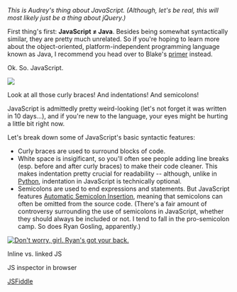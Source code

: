_This is Audrey's thing about JavaScript. (Although, let's be real, this will most likely just be a thing about jQuery.)_

First thing's first: __JavaScript ≠ Java__. Besides being somewhat syntactically similar, they are pretty much unrelated. So if you're hoping to learn more about the object-oriented, platform-independent programming language known as Java, I recommend you head over to Blake's [primer](https://github.com/Ada-Developers-Academy/primers/blob/master/java.md) instead.

Ok. So. JavaScript.

![](https://github.com/Ada-Developers-Academy/primers/images/example_js.png)

Look at all those curly braces! And indentations! And semicolons! 

JavaScript is admittedly pretty weird-looking (let's not forget it was written in 10 days...), and if you're new to the language, your eyes might be hurting a little bit right now. 

Let's break down some of JavaScript's basic syntactic features:

* Curly braces are used to surround blocks of code.
* White space is insigificant, so you'll often see people adding line breaks (esp. before and after curly braces) to make their code cleaner. This makes indentation pretty crucial for readability -- although, unlike in [Python](https://docs.python.org/release/2.5.1/ref/indentation.html), indentation in JavaScript is technically optional.
* Semicolons are used to end expressions and statements. But JavaScript features [Automatic Semicolon Insertion](http://inimino.org/~inimino/blog/javascript_semicolons), meaning that semicolons can often be omitted from the source code. (There's a fair amount of controversy surrounding the use of semicolons in JavaScript, whether they should always be included or not. I tend to fall in the pro-semicolon camp. So does Ryan Gosling, apparently.)

[![](http://24.media.tumblr.com/0383495acc63b1ce918130628917e115/tumblr_mleikh3bCp1r8lg7to1_1280.jpg "Don't worry, girl. Ryan's got your back.")](http://programmerryangosling.tumblr.com/image/49881973487)

Inline vs. linked JS

JS inspector in browser

[JSFiddle](http://jsfiddle.net/)